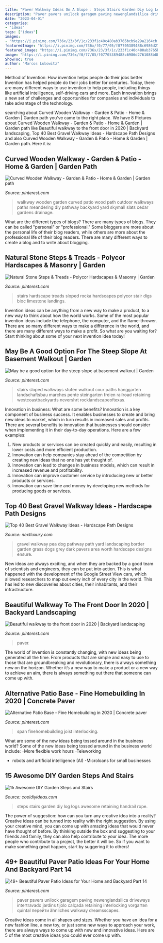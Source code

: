 ```yaml
---
title: "Paver Walkway Ideas On A Slope : Steps Stairs Garden Diy Log Logs Awesome Retaining Handrail Rope"
description: "Paver pavers unilock garagem paving newenglandsilica driveways intertravado jardins tijolo calçada retaining interlocking vorgarten quintal перейти ähnliches walkway dreamsscapes"
date: "2023-04-01"
categories:
- "ideas"
tags: ["ideas"]
images:
- "https://i.pinimg.com/736x/23/3f/1c/233f1c40c480ab3765bcb9e29a2164cb.jpg"
featuredImage: "https://i.pinimg.com/736x/f0/77/05/f07705389488c6986d2761088b8b6976.jpg"
featured_image: "https://i.pinimg.com/736x/23/3f/1c/233f1c40c480ab3765bcb9e29a2164cb.jpg"
image: "https://i.pinimg.com/736x/f0/77/05/f07705389488c6986d2761088b8b6976.jpg"
ShowToc: true
author: "Marcos Lubowitz"
---
```



Method of Invention: How invention helps people do their jobs better
Invention has helped people do their jobs better for centuries. Today, there are many different ways to use invention to help people, including things like artificial intelligence, self-driving cars and more. Each innovation brings a new set of challenges and opportunities for companies and individuals to take advantage of the technology.

	

		
searching about Curved Wooden Walkway - Garden &amp; Patio - Home &amp; Garden | Garden path you've came to the right place. We have 8 Pictures about Curved Wooden Walkway - Garden &amp; Patio - Home &amp; Garden | Garden path like Beautiful walkway to the front door in 2020 | Backyard landscaping, Top 40 Best Gravel Walkway Ideas - Hardscape Path Designs and also Curved Wooden Walkway - Garden &amp; Patio - Home &amp; Garden | Garden path. Here it is:
		
    
## Curved Wooden Walkway - Garden &amp; Patio - Home &amp; Garden | Garden Path

<img loading=lazy src="https://i.pinimg.com/736x/d5/a6/cc/d5a6cc2191776e1a3ecb8de37ce60956--walkway-ideas-patio-ideas.jpg" onerror="this.onerror=null;this.src='https://tse4.mm.bing.net/th?id=OIP.EMQI6xl8g5SiYzi4s7s-dwHaHa&amp;pid=15.1';" alt="Curved Wooden Walkway - Garden &amp; Patio - Home &amp; Garden | Garden path">

_Source: pinterest.com_

>walkway wooden garden curved patio wood path outdoor walkways paths meandering diy pathway backyard yard skymall slats cedar gardens drainage. 

	

What are the different types of blogs?
There are many types of blogs. They can be called "personal" or "professional." Some bloggers are more about the personal life of their blog readers, while others are more about the professional life of their blog readers. There are many different ways to create a blog and to write about blogging.

    
## Natural Stone Steps &amp; Treads - Polycor Hardscapes &amp; Masonry | Garden

<img loading=lazy src="https://i.pinimg.com/736x/92/63/87/9263872187d4e4902906d47c060160de.jpg" onerror="this.onerror=null;this.src='https://tse1.mm.bing.net/th?id=OIP.m0XnxTzB-CSgPRUwJuI0hwHaJ3&amp;pid=15.1';" alt="Natural Stone Steps &amp; Treads - Polycor Hardscapes &amp; Masonry | Garden">

_Source: pinterest.com_

>stairs hardscape treads sloped rocka hardscapes polycor stair digs bloc limestone landings. 

	

Invention ideas can be anything from a new way to make a product, to a new way to think about how the world works. Some of the most popular invention ideas include the telephone, the computer, and the flame-thrower. There are so many different ways to make a difference in the world, and there are many different ways to make a profit. So what are you waiting for? Start thinking about some of your next invention idea today!

    
## May Be A Good Option For The Steep Slope At Basement Walkout | Garden

<img loading=lazy src="https://i.pinimg.com/736x/f0/77/05/f07705389488c6986d2761088b8b6976.jpg" onerror="this.onerror=null;this.src='https://tse1.mm.bing.net/th?id=OIP.WNdxSeB_zzE2A_UYOlXfVwHaNK&amp;pid=15.1';" alt="May be a good option for the steep slope at basement walkout | Garden">

_Source: pinterest.com_

>stairs sloped walkways stufen walkout cour paths hanggarten landschaftsbau marches pente steingarten freien railroad retaining westcoastbackyards nevershrt rocklandscapeoftexas. 

	

Innovation in business: What are some benefits?
Innovation is a key component of business success. It enables businesses to create and bring new ideas to market, which in turn results in increased sales and profits. There are several benefits to innovation that businesses should consider when implementing it in their day-to-day operations. Here are a few examples: 
1) New products or services can be created quickly and easily, resulting in lower costs and more efficient production. 
2) Innovation can help companies stay ahead of the competition by creating new ideas that no one has yet thought of. 
3) Innovation can lead to changes in business models, which can result in increased revenue and profitability. 
4) Innovation can improve customer service by introducing new or better products or services. 
5) Innovation can save time and money by developing new methods for producing goods or services.

    
## Top 40 Best Gravel Walkway Ideas - Hardscape Path Designs

<img loading=lazy src="http://nextluxury.com/wp-content/uploads/home-ideas-dark-grey-gravel-walkway.jpg" onerror="this.onerror=null;this.src='https://tse4.mm.bing.net/th?id=OIP.3G4pt2A8UmF4WC8yckrdCgAAAA&amp;pid=15.1';" alt="Top 40 Best Gravel Walkway Ideas - Hardscape Path Designs">

_Source: nextluxury.com_

>gravel walkway pea dog pathway path yard landscaping border garden grass dogs grey dark pavers area worth hardscape designs ensure. 

	

New ideas are always exciting, and when they are backed by a good team of scientists and engineers, they can be put into action. This is what happened with the development of the Google Street View cars, which allowed researchers to map out every inch of every city in the world. This has led to new discoveries about cities, their inhabitants, and their infrastructure.

    
## Beautiful Walkway To The Front Door In 2020 | Backyard Landscaping

<img loading=lazy src="https://i.pinimg.com/736x/5c/2a/16/5c2a16eeb006d3f3bc4f15d97160fe66.jpg" onerror="this.onerror=null;this.src='https://tse4.mm.bing.net/th?id=OIP.ph_JbPbyQE3_aLlBMx58vwHaJ3&amp;pid=15.1';" alt="Beautiful walkway to the front door in 2020 | Backyard landscaping">

_Source: pinterest.com_

>paver. 

	

The world of invention is constantly changing, with new ideas being generated all the time. From products that are simple and easy to use to those that are groundbreaking and revolutionary, there is always something new on the horizon. Whether it’s a new way to make a product or a new way to achieve an aim, there is always something out there that someone can come up with.

    
## Alternative Patio Base - Fine Homebuilding In 2020 | Concrete Paver

<img loading=lazy src="https://i.pinimg.com/736x/a9/21/7b/a9217bff076c0f4ae9eb7500c72a343a.jpg" onerror="this.onerror=null;this.src='https://tse2.mm.bing.net/th?id=OIP.DtZOu-P0zUI7bSMPcDiIsgHaEK&amp;pid=15.1';" alt="Alternative Patio Base - Fine Homebuilding in 2020 | Concrete paver">

_Source: pinterest.com_

>span finehomebuilding joist interlocking. 

	

What are some of the new ideas being tossed around in the business world?
Some of the new ideas being tossed around in the business world include: 
-More flexible work hours 
-Teleworking 
- robots and artificial intelligence (AI) 
-Microloans for small businesses

    
## 15 Awesome DIY Garden Steps And Stairs

<img loading=lazy src="http://cooldiyideas.com/wp-content/uploads/2015/07/log-steps.jpg" onerror="this.onerror=null;this.src='https://tse1.mm.bing.net/th?id=OIP.EPXdAepciv0dLsGo8-OW0wAAAA&amp;pid=15.1';" alt="15 Awesome DIY Garden Steps and Stairs">

_Source: cooldiyideas.com_

>steps stairs garden diy log logs awesome retaining handrail rope. 

	

The power of suggestion: how can you turn any creative idea into a reality?
Creative ideas can be turned into reality with the right suggestion. By using your creative mind, you can come up with amazing ideas that would never have thought of before. By thinking outside the box and suggesting to your friends and family, they can also help contribute to your idea. The more people who contribute to a project, the better it will be. So if you want to make something great happen, start by suggering it to others!

    
## 49+ Beautiful Paver Patio Ideas For Your Home And Backyard Part 14

<img loading=lazy src="https://i.pinimg.com/736x/23/3f/1c/233f1c40c480ab3765bcb9e29a2164cb.jpg" onerror="this.onerror=null;this.src='https://tse1.mm.bing.net/th?id=OIP.N2piy8A6-2Me72haJPKXzAHaLH&amp;pid=15.1';" alt="49+ Beautiful Paver Patio Ideas for Your Home and Backyard Part 14">

_Source: pinterest.com_

>paver pavers unilock garagem paving newenglandsilica driveways intertravado jardins tijolo calçada retaining interlocking vorgarten quintal перейти ähnliches walkway dreamsscapes. 

	

Creative ideas come in all shapes and sizes. Whether you have an idea for a new fashion line, a new toy, or just some new ways to approach your work, there are always ways to come up with new and innovative ideas. Here are 5 of the most creative ideas you could ever come up with.

